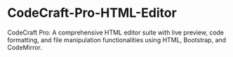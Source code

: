 # CodeCraft-Pro-HTML-Editor
CodeCraft Pro: A comprehensive HTML editor suite with live preview, code formatting, and file manipulation functionalities using HTML, Bootstrap, and CodeMirror.
